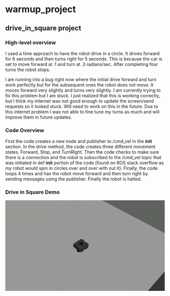 # warmup_project
## drive_in_square project

### High-level overview
I used a time approach to have the robot drive in a circle. It drives forward for 6 seconds and then turns right for 5 seconds. This is because the car is set to move forward at .1 and turn at .3 radians/sec. After completing four turns the robot stops. 

I am running into a bug right now where the initial drive forward and turn work perfectly but for the subsequent ones the robot does not move. It moces forward very slightly and turns very slightly. I am currently trying to fix this problem but I am stuck. I just realized that this is working correctly, but I think my internet was not good enough to update the screen/send requests so it looked stuck. Will need to work on this in the future. Due to this internet problem I was not able to fine tune my turns as much and will improve them in future updates. 

### Code Overview 

First the code creates a new node and publisher to /cmd_vel in the __init__ section. In the drive method, the code creates three different movement states. Forward, Stop, and TurnRIght. Then the code checks to make sure there is a connection and the robot is subscribed to the /cmd_vel topic that was initiated in def __init__ portion of the code (found on ROS stack overflow as my robot would spin in circles over and over with out it).  Finally, the code loops 4 times and has the robot move forward and then turn right by sending messages using the publisher. Finally the robot is halted. 


### Drive in Square Demo

![gif of robot test](/driveinsquaregifnew.gif)
